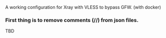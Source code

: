 A working configuration for Xray with VLESS to bypass GFW. (with docker)


### First thing is to remove comments (//) from json files.

TBD
